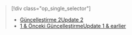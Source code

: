 > [!div class="op_single_selector"]
> * [<span data-ttu-id="36dd9-101">Güncelleştirme 2</span><span class="sxs-lookup"><span data-stu-id="36dd9-101">Update 2</span></span>](../articles/storsimple/storsimple-manage-backup-policies-u2.md)
> * [<span data-ttu-id="36dd9-102">1 & Önceki Güncelleştirme</span><span class="sxs-lookup"><span data-stu-id="36dd9-102">Update 1 & earlier</span></span>](../articles/storsimple/storsimple-manage-backup-policies.md)
> 
> 

